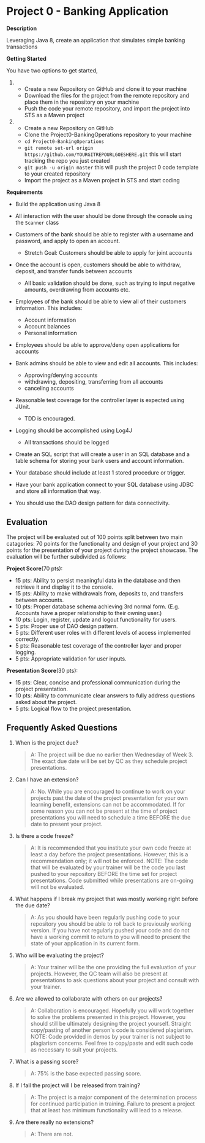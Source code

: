 # Project 0 - Banking Application

**Description**

Leveraging Java 8, create an application that simulates simple banking transactions

**Getting Started**

You have two options to get started,

1.
    * Create a new Repository on GitHub and clone it to your machine
    * Download the files for the project from the remote repository and place them in the repository on your machine
    * Push the code your remote repository, and import the project into STS as a Maven project
2.
    * Create a new Repository on GitHub
    * Clone the Project0-BankingOperations repository to your machine
    * `cd Project0-BankingOperations`
    * `git remote set-url origin https://github.com/YOURGITREPOURLGOESHERE.git` this will start tracking the repo you just created
    * `git push -u origin master` this will push the project 0 code template to your created repository
    * Import the project as a Maven project in STS and start coding

**Requirements**
*	Build the application using Java 8
*	All interaction with the user should be done through the console using the `Scanner` class
*	Customers of the bank should be able to register with a username and password, and apply to open an account.
     * Stretch Goal: Customers should be able to apply for joint accounts
*	Once the account is open, customers should be able to withdraw, deposit, and transfer funds between accounts
     * All basic validation should be done, such as trying to input negative amounts, overdrawing from accounts etc.
*	Employees of the bank should be able to view all of their customers information. This includes:
     * Account information
     * Account balances
     * Personal information
*	Employees should be able to approve/deny open applications for accounts
*	Bank admins should be able to view and edit all accounts. This includes:
     * Approving/denying accounts
     * withdrawing, depositing, transferring from all accounts
     * canceling accounts
*	Reasonable test coverage for the controller layer is expected using JUnit.
     * TDD is encouraged.
*	Logging should be accomplished using Log4J
     * All transactions should be logged

* Create an SQL script that will create a user in an SQL database and a table schema for storing your bank users and account information.
* Your database should include at least 1 stored procedure or trigger.
* Have your bank application connect to your SQL database using JDBC and store all information that way.
* You should use the DAO design pattern for data connectivity.

## Evaluation
The project will be evaluated out of 100 points split between two main catagories: 70 points for the functionality and design of your project and 30 points for the presentation of your project during the project showcase. The evaluation will be further subdivided as follows:

**Project Score**(70 pts):

* 15 pts: Ability to persist meaningful data in the database and then retrieve it and display it to the console.
* 15 pts: Ability to make withdrawals from, deposits to, and transfers between accounts.
* 10 pts: Proper database schema achieving 3rd normal form. (E.g. Accounts have a proper relationship to their owning user.)
* 10 pts: Login, register, update and logout functionality for users.
* 5 pts: Proper use of DAO design pattern.
* 5 pts: Different user roles with different levels of access implemented correctly.
* 5 pts: Reasonable test coverage of the controller layer and proper logging.
* 5 pts: Appropriate validation for user inputs.


**Presentation Score**(30 pts):

* 15 pts: Clear, concise and professional communication during the project presentation.
* 10 pts: Ability to communicate clear answers to fully address questions asked about the project.
* 5 pts: Logical flow to the project presentation.


## Frequently Asked Questions

1. When is the project due?

   >A: The project will be due no earlier then Wednesday of Week 3. The exact due date will be set by QC as they schedule project presentations.


2. Can I have an extension?
   >A: No. While you are encouraged to continue to work on your projects past the date of the project presentation for your own learning benefit, extensions can not be accommodated. If for some reason you can not be present at the time of project presentations you will need to schedule a time BEFORE the due date to present your project.

3. Is there a code freeze?
   >A: It is recommended that you institute your own code freeze at least a day before the project presentations. However, this is a recommendation only; it will not be enforced. NOTE: The code that will be evaluated by your trainer will be the code you last pushed to your repository BEFORE the time set for project presentations. Code submitted while presentations are on-going will not be evaluated.

4. What happens if I break my project that was mostly working right before the due date?
   >A: As you should have been regularly pushing code to your repository you should be able to roll back to previously working version. If you have not regularly pushed your code and do not have a working commit to return to you will need to present the state of your application in its current form.


5. Who will be evaluating the project?
   >A: Your trainer will be the one providing the full evaluation of your projects. However, the QC team will also be present at presentations to ask questions about your project and consult with your trainer.

6. Are we allowed to collaborate with others on our projects?
   >A: Collaboration is encouraged. Hopefully you will work together to solve the problems presented in this project. However, you should still be ultimately designing the project yourself. Straight copy/pasting of another person's code is considered plagiarism. NOTE: Code provided in demos by your trainer is not subject to plagiarism concerns. Feel free to copy/paste and edit such code as necessary to suit your projects.

7. What is a passing score?
   >A: 75% is the base expected passing score.

8. If I fail the project will I be released from training?
   >A: The project is a major component of the determination process for continued participation in training. Failure to present a project that at least has minimum functionality will lead to a release.

9. Are there really no extensions?
   >A: There are not.